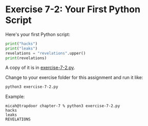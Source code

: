# Exercise 7-2: Your First Python Script

Here's your first Python script:

```py
print("hacks")
print("leaks")
revelations = "revelations".upper()
print(revelations)
```

A copy of it is in [exercise-7-2.py](./exercise-7-2.py).

Change to your exercise folder for this assignment and run it like:

```sh
python3 exercise-7-2.py
```

Example:

```
micah@trapdoor chapter-7 % python3 exercise-7-2.py
hacks
leaks
REVELATIONS
```
